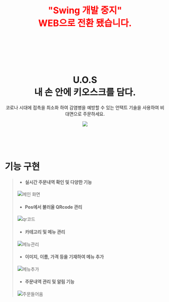 <h1></h1>
<h1 align="center" style="color:red;"><strong>"Swing 개발 중지"</strong><br> WEB으로 전환 됐습니다.</h1>
<br>
<br>
<br>
<br>
<br>
<h1 align="center"><strong>U.O.S</strong><br>내 손 안에 키오스크를 담다. </h1>
<p align="center">
 코로나 시대에 접촉을 최소화 하여 감염병을 예방할 수 있는 언택트 기술을 사용하여 비대면으로 주문하세요.
</p>

<p align="center">
  <a href = "https://github.com/UOF2021/U.O.F-Mobile"><img src="https://img.shields.io/badge/MAIN REPO-UOF_MOBILE-informatoinal?style=for-the-badge"/></a>
</p>

<br>
<br>
<br>

# 기능 구현
> -  #### 실시간 주문내역 확인 및 다양한 기능
> ![메인 화면](https://user-images.githubusercontent.com/15906109/132533644-aeb169f1-17a3-40be-beeb-a2821b5205fc.png) 
> -  #### Pos에서 불러올 QRcode 관리
> ![qr코드](https://user-images.githubusercontent.com/15906109/132534897-379c38b2-5c0f-4c5b-89ee-ce767dc562b5.png)
> -  #### 카테고리 및 메뉴 관리
> ![메뉴관리](https://user-images.githubusercontent.com/15906109/132534997-0fb24f31-9d61-42c1-8992-431d505d5c2a.png)
> -  #### 이미지, 이름, 가격 등을 기재하여 메뉴 추가
> ![메뉴추가](https://user-images.githubusercontent.com/15906109/132535031-e308a8f6-1061-4288-b10e-c5c427deb394.png)
> -  #### 주문내역 관리 및 알림 기능
> ![주문들어옴](https://user-images.githubusercontent.com/15906109/132535070-06d50a31-d505-4082-9ef8-acdc689f3ade.png)




